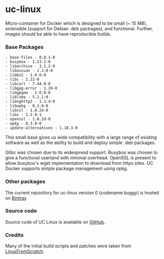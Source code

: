 # uc-linux

Micro-container for Docker which is designed to be small (~ 15 MB),
extensible (support for Debian .deb packages), and functional. Further,
images should be able to have reproducible builds.

### Base Packages ###
    - base-files - 0.0.1-0
    - busybox - 1.23.2-0
    - libarchive - 3.1.2-0
    - libassuan - 2.3.0-0
    - libbz2 - 1.0.6-0
    - libc - 2.22-0
    - libcurl - 7.44.0-0
    - libgpg-error - 1.20-0
    - libgpgme - 1.6.0-0
    - liblzma - 5.2.1-0
    - libnghttp2 - 1.3.4-0
    - libopkg - 0.3.0-0
    - libssl - 1.0.2d-0
    - libz - 1.2.8-1
    - openssl - 1.0.2d-0
    - opkg - 0.3.0-0
    - update-alternatives - 1.18.3-0

This small base gives us wide compatibility with a large range of existing
software as well as the ability to build and deploy simple .deb packages.

Glibc was chosen due to its widespread support. Busybox was chosen to give
a functional userland with minimal overhead. OpenSSL is present to allow
busybox's wget implementation to download from https sites. UC Docker
supports simple package management using opkg.

### Other packages ###

The current repository for uc-linux version 0 (codename buggy) is hosted on [Bintray](https://bintray.com/insideo/uc-linux-main-buggy).

### Source code ###

Source code of UC Linux is available on [GitHub](https://github.com/insideo/uc-linux).

### Credits ###

Many of the initial build scripts and patches were taken from [LinuxFromScratch](http://www.linuxfromscratch.org/).
